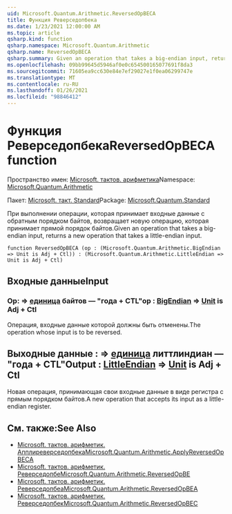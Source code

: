 ```yaml
---
uid: Microsoft.Quantum.Arithmetic.ReversedOpBECA
title: Функция Реверседопбека
ms.date: 1/23/2021 12:00:00 AM
ms.topic: article
qsharp.kind: function
qsharp.namespace: Microsoft.Quantum.Arithmetic
qsharp.name: ReversedOpBECA
qsharp.summary: Given an operation that takes a big-endian input, returns a new operation that takes a little-endian input.
ms.openlocfilehash: 09bb99645d5946af0e0c654500165077691f8da3
ms.sourcegitcommit: 71605ea9cc630e84e7ef29027e1f0ea06299747e
ms.translationtype: MT
ms.contentlocale: ru-RU
ms.lasthandoff: 01/26/2021
ms.locfileid: "98846412"
---
```

# <a name="reversedopbeca-function"></a><span data-ttu-id="4b742-102">Функция Реверседопбека</span><span class="sxs-lookup"><span data-stu-id="4b742-102">ReversedOpBECA function</span></span>

<span data-ttu-id="4b742-103">Пространство имен: [Microsoft. тактов. арифметика](xref:Microsoft.Quantum.Arithmetic)</span><span class="sxs-lookup"><span data-stu-id="4b742-103">Namespace: [Microsoft.Quantum.Arithmetic](xref:Microsoft.Quantum.Arithmetic)</span></span>

<span data-ttu-id="4b742-104">Пакет: [Microsoft. такт. Standard](https://nuget.org/packages/Microsoft.Quantum.Standard)</span><span class="sxs-lookup"><span data-stu-id="4b742-104">Package: [Microsoft.Quantum.Standard](https://nuget.org/packages/Microsoft.Quantum.Standard)</span></span>


<span data-ttu-id="4b742-105">При выполнении операции, которая принимает входные данные с обратным порядком байтов, возвращает новую операцию, которая принимает прямой порядок байтов.</span><span class="sxs-lookup"><span data-stu-id="4b742-105">Given an operation that takes a big-endian input, returns a new operation that takes a little-endian input.</span></span>

```qsharp
function ReversedOpBECA (op : (Microsoft.Quantum.Arithmetic.BigEndian => Unit is Adj + Ctl)) : (Microsoft.Quantum.Arithmetic.LittleEndian => Unit is Adj + Ctl)
```


## <a name="input"></a><span data-ttu-id="4b742-106">Входные данные</span><span class="sxs-lookup"><span data-stu-id="4b742-106">Input</span></span>

### <a name="op--bigendian--unit--is-adj--ctl"></a><span data-ttu-id="4b742-107">Op: [](xref:Microsoft.Quantum.Arithmetic.BigEndian) => [единица](xref:microsoft.quantum.lang-ref.unit) байтов — "года + CTL"</span><span class="sxs-lookup"><span data-stu-id="4b742-107">op : [BigEndian](xref:Microsoft.Quantum.Arithmetic.BigEndian) => [Unit](xref:microsoft.quantum.lang-ref.unit)  is Adj + Ctl</span></span>

<span data-ttu-id="4b742-108">Операция, входные данные которой должны быть отменены.</span><span class="sxs-lookup"><span data-stu-id="4b742-108">The operation whose input is to be reversed.</span></span>



## <a name="output--littleendian--unit--is-adj--ctl"></a><span data-ttu-id="4b742-109">Выходные данные [](xref:Microsoft.Quantum.Arithmetic.LittleEndian) : => [единица](xref:microsoft.quantum.lang-ref.unit) литтлиндиан — "года + CTL"</span><span class="sxs-lookup"><span data-stu-id="4b742-109">Output : [LittleEndian](xref:Microsoft.Quantum.Arithmetic.LittleEndian) => [Unit](xref:microsoft.quantum.lang-ref.unit)  is Adj + Ctl</span></span>

<span data-ttu-id="4b742-110">Новая операция, принимающая свои входные данные в виде регистра с прямым порядком байтов.</span><span class="sxs-lookup"><span data-stu-id="4b742-110">A new operation that accepts its input as a little-endian register.</span></span>

## <a name="see-also"></a><span data-ttu-id="4b742-111">См. также:</span><span class="sxs-lookup"><span data-stu-id="4b742-111">See Also</span></span>

- [<span data-ttu-id="4b742-112">Microsoft. тактов. арифметик. Апплиреверседопбека</span><span class="sxs-lookup"><span data-stu-id="4b742-112">Microsoft.Quantum.Arithmetic.ApplyReversedOpBECA</span></span>](xref:Microsoft.Quantum.Arithmetic.ApplyReversedOpBECA)
- [<span data-ttu-id="4b742-113">Microsoft. тактов. арифметик. Реверседопбе</span><span class="sxs-lookup"><span data-stu-id="4b742-113">Microsoft.Quantum.Arithmetic.ReversedOpBE</span></span>](xref:Microsoft.Quantum.Arithmetic.ReversedOpBE)
- [<span data-ttu-id="4b742-114">Microsoft. тактов. арифметик. Реверседопбеа</span><span class="sxs-lookup"><span data-stu-id="4b742-114">Microsoft.Quantum.Arithmetic.ReversedOpBEA</span></span>](xref:Microsoft.Quantum.Arithmetic.ReversedOpBEA)
- [<span data-ttu-id="4b742-115">Microsoft. тактов. арифметик. Реверседопбек</span><span class="sxs-lookup"><span data-stu-id="4b742-115">Microsoft.Quantum.Arithmetic.ReversedOpBEC</span></span>](xref:Microsoft.Quantum.Arithmetic.ReversedOpBEC)